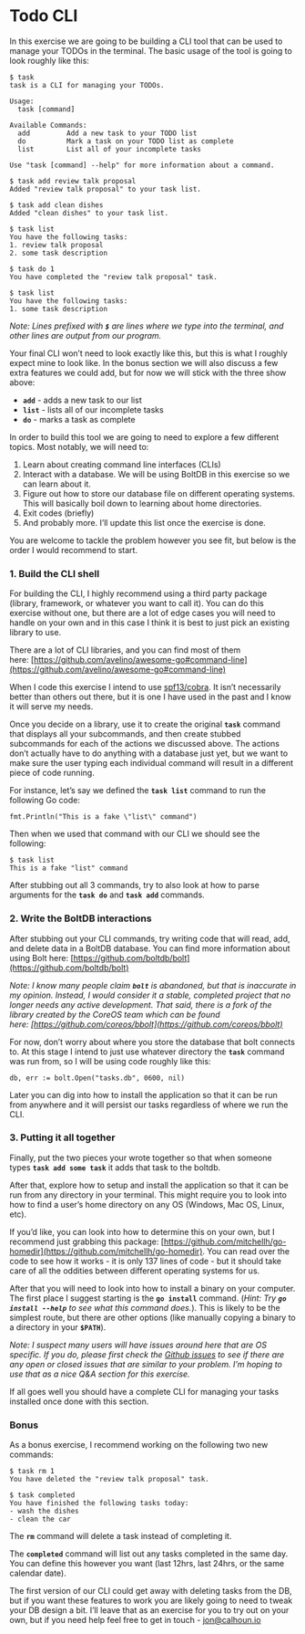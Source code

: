 # Todo CLI

In this exercise we are going to be building a CLI tool that can be used to manage your TODOs in the terminal. The basic usage of the tool is going to look roughly like this:

```
$ task
task is a CLI for managing your TODOs.

Usage:
  task [command]

Available Commands:
  add         Add a new task to your TODO list
  do          Mark a task on your TODO list as complete
  list        List all of your incomplete tasks

Use "task [command] --help" for more information about a command.

$ task add review talk proposal
Added "review talk proposal" to your task list.

$ task add clean dishes
Added "clean dishes" to your task list.

$ task list
You have the following tasks:
1. review talk proposal
2. some task description

$ task do 1
You have completed the "review talk proposal" task.

$ task list
You have the following tasks:
1. some task description

```

*Note: Lines prefixed with **`$`** are lines where we type into the terminal, and other lines are output from our program.*

Your final CLI won’t need to look exactly like this, but this is what I roughly expect mine to look like. In the bonus section we will also discuss a few extra features we could add, but for now we will stick with the three show above:

- **`add`** - adds a new task to our list
- **`list`** - lists all of our incomplete tasks
- **`do`** - marks a task as complete

In order to build this tool we are going to need to explore a few different topics. Most notably, we will need to:

1. Learn about creating command line interfaces (CLIs)
2. Interact with a database. We will be using BoltDB in this exercise so we can learn about it.
3. Figure out how to store our database file on different operating systems. This will basically boil down to learning about home directories.
4. Exit codes (briefly)
5. And probably more. I’ll update this list once the exercise is done.

You are welcome to tackle the problem however you see fit, but below is the order I would recommend to start.

### **1. Build the CLI shell**

For building the CLI, I highly recommend using a third party package (library, framework, or whatever you want to call it). You can do this exercise without one, but there are a lot of edge cases you will need to handle on your own and in this case I think it is best to just pick an existing library to use.

There are a lot of CLI libraries, and you can find most of them here: [https://github.com/avelino/awesome-go#command-line](https://github.com/avelino/awesome-go#command-line)

When I code this exercise I intend to use [spf13/cobra](https://github.com/spf13/cobra). It isn’t necessarily better than others out there, but it is one I have used in the past and I know it will serve my needs.

Once you decide on a library, use it to create the original **`task`** command that displays all your subcommands, and then create stubbed subcommands for each of the actions we discussed above. The actions don’t actually have to do anything with a database just yet, but we want to make sure the user typing each individual command will result in a different piece of code running.

For instance, let’s say we defined the **`task list`** command to run the following Go code:

```
fmt.Println("This is a fake \"list\" command")

```

Then when we used that command with our CLI we should see the following:

```
$ task list
This is a fake "list" command

```

After stubbing out all 3 commands, try to also look at how to parse arguments for the **`task do`** and **`task add`** commands.

### **2. Write the BoltDB interactions**

After stubbing out your CLI commands, try writing code that will read, add, and delete data in a BoltDB database. You can find more information about using Bolt here: [https://github.com/boltdb/bolt](https://github.com/boltdb/bolt)

*Note: I know many people claim **`bolt`** is abandoned, but that is inaccurate in my opinion. Instead, I would consider it a stable, completed project that no longer needs any active development. That said, there is a fork of the library created by the CoreOS team which can be found here: [https://github.com/coreos/bbolt](https://github.com/coreos/bbolt)*

For now, don’t worry about where you store the database that bolt connects to. At this stage I intend to just use whatever directory the **`task`** command was run from, so I will be using code roughly like this:

```
db, err := bolt.Open("tasks.db", 0600, nil)

```

Later you can dig into how to install the application so that it can be run from anywhere and it will persist our tasks regardless of where we run the CLI.

### **3. Putting it all together**

Finally, put the two pieces your wrote together so that when someone types **`task add some task`** it adds that task to the boltdb.

After that, explore how to setup and install the application so that it can be run from any directory in your terminal. This might require you to look into how to find a user’s home directory on any OS (Windows, Mac OS, Linux, etc).

If you’d like, you can look into how to determine this on your own, but I recommend just grabbing this package: [https://github.com/mitchellh/go-homedir](https://github.com/mitchellh/go-homedir). You can read over the code to see how it works - it is only 137 lines of code - but it should take care of all the oddities between different operating systems for us.

After that you will need to look into how to install a binary on your computer. The first place I suggest starting is the **`go install`** command. (*Hint: Try **`go install --help`** to see what this command does.*). This is likely to be the simplest route, but there are other options (like manually copying a binary to a directory in your **`$PATH`**).

*Note: I suspect many users will have issues around here that are OS specific. If you do, please first check the [Github issues](https://github.com/gophercises/task/issues?utf8=%E2%9C%93&q=is%3Aissue) to see if there are any open or closed issues that are similar to your problem. I’m hoping to use that as a nice Q&A section for this exercise.*

If all goes well you should have a complete CLI for managing your tasks installed once done with this section.

### **Bonus**

As a bonus exercise, I recommend working on the following two new commands:

```
$ task rm 1
You have deleted the "review talk proposal" task.

$ task completed
You have finished the following tasks today:
- wash the dishes
- clean the car

```

The **`rm`** command will delete a task instead of completing it.

The **`completed`** command will list out any tasks completed in the same day. You can define this however you want (last 12hrs, last 24hrs, or the same calendar date).

The first version of our CLI could get away with deleting tasks from the DB, but if you want these features to work you are likely going to need to tweak your DB design a bit. I’ll leave that as an exercise for you to try out on your own, but if you need help feel free to get in touch - [jon@calhoun.io](mailto:jon@calhoun.io)
